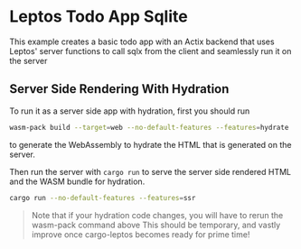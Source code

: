 # Leptos Todo App Sqlite

This example creates a basic todo app with an Actix backend that uses Leptos' server functions to call sqlx from the client and seamlessly run it on the server

## Server Side Rendering With Hydration

To run it as a server side app with hydration, first you should run

```bash
wasm-pack build --target=web --no-default-features --features=hydrate
```

to generate the WebAssembly to hydrate the HTML that is generated on the server.

Then run the server with `cargo run` to serve the server side rendered HTML and the WASM bundle for hydration.

```bash
cargo run --no-default-features --features=ssr
```

> Note that if your hydration code changes, you will have to rerun the wasm-pack command above
> This should be temporary, and vastly improve once cargo-leptos becomes ready for prime time!
